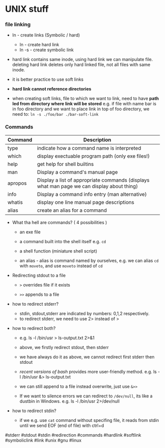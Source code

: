 # UNIX stuff

### file linking

* ln - create  links (Symbolic / hard)
	* ln - create hard link
	* ln -s - create symbolic link

* hard link contains same inode, using hard link we can manipulate file. deleting hard link deletes only hard linked file, not all files with same inode.

* it is better practice to use soft links

* **hard link cannot reference directories**

* when creating soft links, file to which we want to link, need to have **path led from directory where link will be stored** e.g. if file with name bar is in foo directory and we want to place link in top of foo directory, we need to: `ln -s ./foo/bar ./bar-soft-link`

### Commands

| Command | Description |
|---------|-------------|
| type | indicate how a command name is interpreted |
| which | display exectuable program path (only exe files!) |
| help | get help for shell builtins |
| man | Display a command's manual page |
| apropos | Display a list of appropriate commands (displays what man page we can display about thing) |
| info | Display a command info entry (man alternative) |
| whatis | display one line manual page descriptions |
| alias  | create an alias for a command |

* What tha hell are commands? ( 4 possibilities )

	* an exe file

	* a command built into the shell itself e.g. `cd`

	* a shell function (miniature shell script)
	
	* an alias - alias is command named by ourselves, e.g. we can alias `cd` with `moveto`, and use `moveto` instead of `cd`

* Redirecting stdout to a file

	* `>` overrides file if it exists

	* `>>` appends to a file

* how to redirect stderr?

	* stdin, stdout,stderr are indicated by numbers: 0,1,2 respectively.
	* to redirect stderr, we need to use 2> instead of >

* how to redirect both?

	* e.g. ls -l /bin/usr > ls-output.txt 2>&1

	* above, we firstly redirect stdout, then stderr

	* we have always do it as above, we cannot redirect first stderr then stdout

	* *recent versions of bash* provides more user-friendly method. e.g. ls -l /bin/usr &> ls-output.txt

	* we can still append to a file instead overwrite, just use `&>>`
	* If we want to silence errors we can redirect to `/dev/null`, its like a dustbin in Windows. e.g. ls -l /bin/usr 2>/dev/null

* how to redirect stdin?

	* if we e.g. use `cat` command without specifing file, it reads from stdin until we send EOF (end of file) with ctrl+d



#stderr #stdout #stdin #redirection #commands #hardlink #softlink #symboliclink #link #unix #gnu #linux



